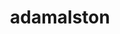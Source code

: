 ---
title: adamalston
github: https://github.com/adamalston
mode: dark
transition: 1s
score: 71.6
archetype:
- Badges | Tags | Icons
-
---
